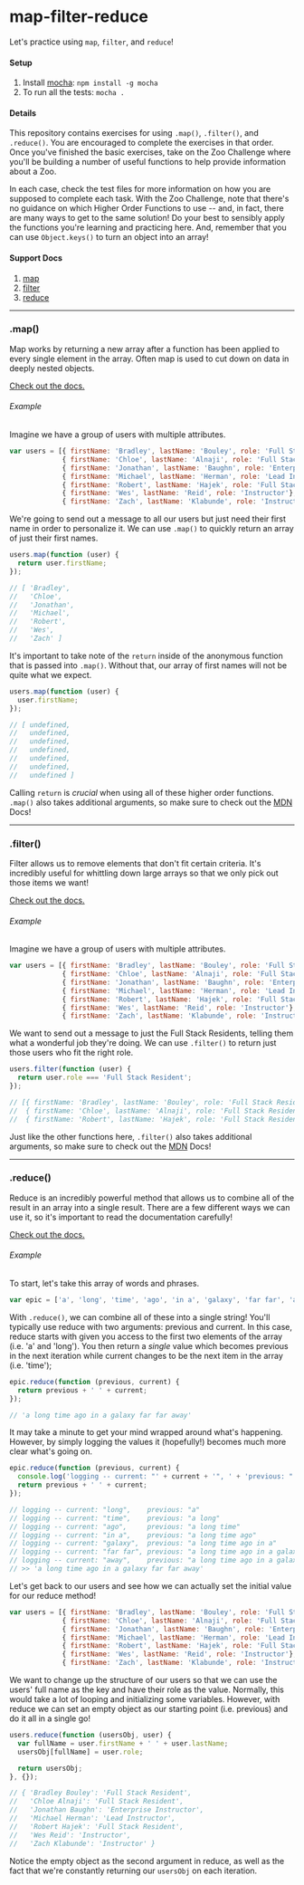 # map-filter-reduce

Let's practice using `map`, `filter`, and `reduce`!

#### Setup

1. Install [mocha](https://mochajs.org/): `npm install -g mocha`
1. To run all the tests: `mocha .`

#### Details

This repository contains exercises for using `.map()`, `.filter()`, and `.reduce()`. You are encouraged to complete the exercises in that order. Once you've finished the basic exercises, take on the Zoo Challenge where you'll be building a number of useful functions to help provide information about a Zoo.

In each case, check the test files for more information on how you are supposed to complete each task. With the Zoo Challenge, note that there's no guidance on which Higher Order Functions to use -- and, in fact, there are many ways to get to the same solution! Do your best to sensibly apply the functions you're learning and practicing here. And, remember that you can use `Object.keys()` to turn an object into an array!

#### Support Docs

1. [map](#map)
1. [filter](#filter)
1. [reduce](#reduce)

* * *

### .map()

Map works by returning a new array after a function has been applied to every single element in the array. Often map is used to cut down on data in deeply nested objects.

[Check out the docs.](https://developer.mozilla.org/en-US/docs/Web/JavaScript/Reference/Global_Objects/Array/map)

###### Example

Imagine we have a group of users with multiple attributes.

```javascript
var users = [{ firstName: 'Bradley', lastName: 'Bouley', role: 'Full Stack Resident' },
             { firstName: 'Chloe', lastName: 'Alnaji', role: 'Full Stack Resident' },
             { firstName: 'Jonathan', lastName: 'Baughn', role: 'Enterprise Instructor' },
             { firstName: 'Michael', lastName: 'Herman', role: 'Lead Instructor' },
             { firstName: 'Robert', lastName: 'Hajek', role: 'Full Stack Resident' },
             { firstName: 'Wes', lastName: 'Reid', role: 'Instructor'},
             { firstName: 'Zach', lastName: 'Klabunde', role: 'Instructor'}];
```

We're going to send out a message to all our users but just need their first name in order to personalize it. We can use `.map()` to quickly return an array of just their first names. 

```javascript
users.map(function (user) {
  return user.firstName;
});

// [ 'Bradley',
//   'Chloe',
//   'Jonathan',
//   'Michael',
//   'Robert',
//   'Wes',
//   'Zach' ]
```

It's important to take note of the `return` inside of the anonymous function that is passed into `.map()`. Without that, our array of first names will not be quite what we expect.

```javascript
users.map(function (user) {
  user.firstName;
});

// [ undefined,
//   undefined,
//   undefined,
//   undefined,
//   undefined,
//   undefined,
//   undefined ]
```

Calling `return` is *crucial* when using all of these higher order functions. `.map()` also takes additional arguments, so make sure to check out the [MDN](https://developer.mozilla.org/en-US/docs/Web/JavaScript/Reference/Global_Objects/Array/map) Docs!

* * *

### .filter()

Filter allows us to remove elements that don't fit certain criteria. It's incredibly useful for whittling down large arrays so that we only pick out those items we want!

[Check out the docs.](https://developer.mozilla.org/en-US/docs/Web/JavaScript/Reference/Global_Objects/Array/filter)

###### Example

Imagine we have a group of users with multiple attributes.

```javascript
var users = [{ firstName: 'Bradley', lastName: 'Bouley', role: 'Full Stack Resident' },
             { firstName: 'Chloe', lastName: 'Alnaji', role: 'Full Stack Resident' },
             { firstName: 'Jonathan', lastName: 'Baughn', role: 'Enterprise Instructor' },
             { firstName: 'Michael', lastName: 'Herman', role: 'Lead Instructor' },
             { firstName: 'Robert', lastName: 'Hajek', role: 'Full Stack Resident' },
             { firstName: 'Wes', lastName: 'Reid', role: 'Instructor'},
             { firstName: 'Zach', lastName: 'Klabunde', role: 'Instructor'}];
```

We want to send out a message to just the Full Stack Residents, telling them what a wonderful job they're doing. We can use `.filter()` to return just those users who fit the right role.

```javascript
users.filter(function (user) {
  return user.role === 'Full Stack Resident';
});

// [{ firstName: 'Bradley', lastName: 'Bouley', role: 'Full Stack Resident' },
//  { firstName: 'Chloe', lastName: 'Alnaji', role: 'Full Stack Resident' },
//  { firstName: 'Robert', lastName: 'Hajek', role: 'Full Stack Resident' }];
```

Just like the other functions here, `.filter()` also takes additional arguments, so make sure to check out the [MDN](https://developer.mozilla.org/en-US/docs/Web/JavaScript/Reference/Global_Objects/Array/filter) Docs!

* * *

### .reduce()

Reduce is an incredibly powerful method that allows us to combine all of the result in an array into a single result. There are a few different ways we can use it, so it's important to read the documentation carefully!

[Check out the docs.](https://developer.mozilla.org/en-US/docs/Web/JavaScript/Reference/Global_Objects/Array/reduce)

###### Example

To start, let's take this array of words and phrases.

```javascript
var epic = ['a', 'long', 'time', 'ago', 'in a', 'galaxy', 'far far', 'away'];
```

With `.reduce()`, we can combine all of these into a single string! You'll typically use reduce with two arguments: previous and current. In this case, reduce starts with given you access to the first two elements of the array (i.e. 'a' and 'long'). You then return a *single* value which becomes previous in the next iteration while current changes to be the next item in the array (i.e. 'time');

```javascript
epic.reduce(function (previous, current) {
  return previous + ' ' + current;
});

// 'a long time ago in a galaxy far far away'
```

It may take a minute to get your mind wrapped around what's happening. However, by simply logging the values it (hopefully!) becomes much more clear what's going on.

```javascript
epic.reduce(function (previous, current) {
  console.log('logging -- current: "' + current + '", ' + 'previous: "' + previous + '"');
  return previous + ' ' + current;
});

// logging -- current: "long",    previous: "a"
// logging -- current: "time",    previous: "a long"
// logging -- current: "ago",     previous: "a long time"
// logging -- current: "in a",    previous: "a long time ago"
// logging -- current: "galaxy",  previous: "a long time ago in a"
// logging -- current: "far far", previous: "a long time ago in a galaxy"
// logging -- current: "away",    previous: "a long time ago in a galaxy far far"
// >> 'a long time ago in a galaxy far far away'
```

Let's get back to our users and see how we can actually set the initial value for our reduce method!

```javascript
var users = [{ firstName: 'Bradley', lastName: 'Bouley', role: 'Full Stack Resident' },
             { firstName: 'Chloe', lastName: 'Alnaji', role: 'Full Stack Resident' },
             { firstName: 'Jonathan', lastName: 'Baughn', role: 'Enterprise Instructor' },
             { firstName: 'Michael', lastName: 'Herman', role: 'Lead Instructor' },
             { firstName: 'Robert', lastName: 'Hajek', role: 'Full Stack Resident' },
             { firstName: 'Wes', lastName: 'Reid', role: 'Instructor'},
             { firstName: 'Zach', lastName: 'Klabunde', role: 'Instructor'}];
```

We want to change up the structure of our users so that we can use the users' full name as the key and have their role as the value. Normally, this would take a lot of looping and initializing some variables. However, with reduce we can set an empty object as our starting point (i.e. previous) and do it all in a single go!

```javascript
users.reduce(function (usersObj, user) {
  var fullName = user.firstName + ' ' + user.lastName;
  usersObj[fullName] = user.role;

  return usersObj;
}, {});

// { 'Bradley Bouley': 'Full Stack Resident',
//   'Chloe Alnaji': 'Full Stack Resident',
//   'Jonathan Baughn': 'Enterprise Instructor',
//   'Michael Herman': 'Lead Instructor',
//   'Robert Hajek': 'Full Stack Resident',
//   'Wes Reid': 'Instructor',
//   'Zach Klabunde': 'Instructor' }
```

Notice the empty object as the second argument in reduce, as well as the fact that we're constantly returning our `usersObj` on each iteration.
